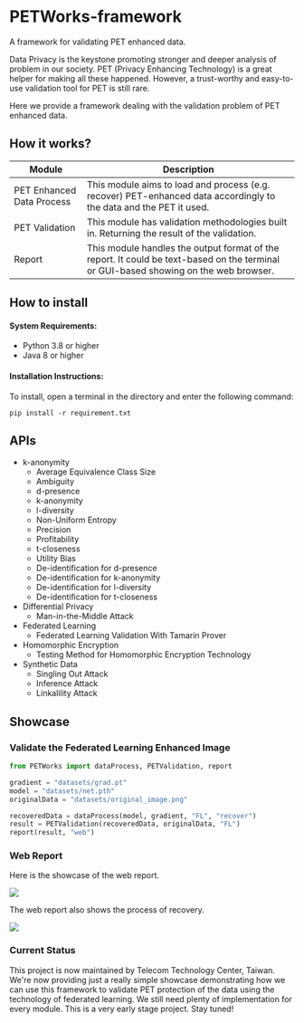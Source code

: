 # PETWorks-framework

A framework for validating PET enhanced data.

Data Privacy is the keystone promoting stronger and deeper analysis of problem in our society. PET (Privacy Enhancing Technology) is a great helper for making all these happened. However, a trust-worthy and easy-to-use validation tool for PET is still rare. 

Here we provide a framework dealing with the validation problem of PET enhanced data.

## How it works?

| Module                    | Description                                                                                                                           |
|---------------------------|---------------------------------------------------------------------------------------------------------------------------------------|
| PET Enhanced Data Process | This module aims to load and process (e.g. recover) PET-enhanced data accordingly to the data and the PET it used.                    |                                                                                                                                       |
| PET Validation            | This module has validation methodologies built in. Returning the result of the validation.                                            |
| Report                    | This module handles the output format of the report.  It could be text-based on the terminal or GUI-based showing on the web browser. |

## How to install

#### System Requirements:
- Python 3.8 or higher
- Java 8 or higher

#### Installation Instructions:
To install, open a terminal in the directory and enter the following command:

```
pip install -r requirement.txt
```

## APIs

- k-anonymity
    - Average Equivalence Class Size
    - Ambiguity
    - d-presence
    - k-anonymity
    - l-diversity
    - Non-Uniform Entropy
    - Precision
    - Profitability
    - t-closeness
    - Utility Bias
    - De-identification for d-presence
    - De-identification for k-anonymity
    - De-identification for l-diversity
    - De-identification for t-closeness
- Differential Privacy
    - Man-in-the-Middle Attack
- Federated Learning
    - Federated Learning Validation With Tamarin Prover
- Homomorphic Encryption
    - Testing Method for Homomorphic Encryption Technology
- Synthetic Data
    - Singling Out Attack
    - Inference Attack
    - Linkalility Attack



## Showcase

### Validate the Federated Learning Enhanced Image

```python
from PETWorks import dataProcess, PETValidation, report

gradient = "datasets/grad.pt"
model = "datasets/net.pth"
originalData = "datasets/original_image.png"

recoveredData = dataProcess(model, gradient, "FL", "recover")
result = PETValidation(recoveredData, originalData, "FL")
report(result, "web")
```                     

### Web Report

Here is the showcase of the web report.

![](https://i.imgur.com/p9wE8BP.png)

The web report also shows the process of recovery.

![](https://i.imgur.com/tCtVqBu.png)

### Current Status
This project is now maintained by Telecom Technology Center, Taiwan. We're now providing just a really simple showcase demonstrating how we can use this framework to validate PET protection of the data using the technology of federated learning. We still need plenty of implementation for every module. This is a very early stage project. Stay tuned!  
